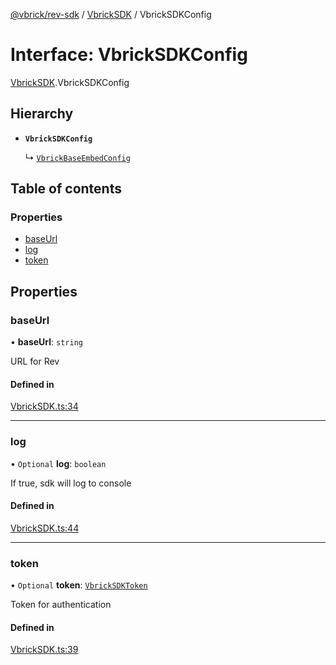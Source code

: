 [@vbrick/rev-sdk](../README.md) / [VbrickSDK](../modules/VbrickSDK.md) / VbrickSDKConfig

# Interface: VbrickSDKConfig

[VbrickSDK](../modules/VbrickSDK.md).VbrickSDKConfig

## Hierarchy

- **`VbrickSDKConfig`**

  ↳ [`VbrickBaseEmbedConfig`](embed_VbrickEmbedConfig.VbrickBaseEmbedConfig.md)

## Table of contents

### Properties

- [baseUrl](VbrickSDK.VbrickSDKConfig.md#baseurl)
- [log](VbrickSDK.VbrickSDKConfig.md#log)
- [token](VbrickSDK.VbrickSDKConfig.md#token)

## Properties

### baseUrl

• **baseUrl**: `string`

URL for Rev

#### Defined in

[VbrickSDK.ts:34](https://github.com/vbrick/rev-sdk-js/blob/e20a0c7/src/VbrickSDK.ts#L34)

___

### log

• `Optional` **log**: `boolean`

If true, sdk will log to console

#### Defined in

[VbrickSDK.ts:44](https://github.com/vbrick/rev-sdk-js/blob/e20a0c7/src/VbrickSDK.ts#L44)

___

### token

• `Optional` **token**: [`VbrickSDKToken`](VbrickSDK.VbrickSDKToken.md)

Token for authentication

#### Defined in

[VbrickSDK.ts:39](https://github.com/vbrick/rev-sdk-js/blob/e20a0c7/src/VbrickSDK.ts#L39)
